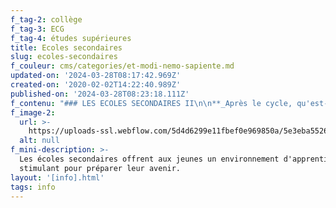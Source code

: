 ```yaml
---
f_tag-2: collège
f_tag-3: ECG
f_tag-4: études supérieures
title: Ecoles secondaires
slug: ecoles-secondaires
f_couleur: cms/categories/et-modi-nemo-sapiente.md
updated-on: '2024-03-28T08:17:42.969Z'
created-on: '2020-02-02T14:22:40.989Z'
published-on: '2024-03-28T08:23:18.111Z'
f_contenu: "### LES ECOLES SECONDAIRES II\n\n**_Après le cycle, qu'est-ce que peut faire le jeune ?_**\n\nSi le jeune a 15 ans révolus et qu'il a fini sa scolarité obligatoire, il n'est plus obligé de continuer l'école.\n\nMais s'il souhaite poursuivre sa formation, il peut s'inscrire dans une \"école secondaire II (deux)\".  \n‍\n\n**_1) L'Ecole de Commerce et de Culture Générale - ECCG_**\n\n*   Se trouve à Sierre\n*   Dure 3 ans\n*   2 options possibles: social ou santé\n\n**_Quels sont les avantages de cette école ?_**\n\n*   Elle permet de faire une école spécialisée dans le domaine santé-social.\n*   Elle permet de suivre une formation supérieure (HES) dans les domaines de la santé et du social.\n*   Elle permet d'entrer dans une haute école pédagogique (HEP).\n*   Elle permet d'entrer dans une école d'art**_‍_**\n\n**_Qu'est-ce qu'on peut faire comme métier après ?_**\n\nAprès l'école, on peut commencer une formation d'ergothérapeute, éducateur social, assistant social, animateur socioculturel, infirmier, psychomotricien,...  \n‍  \n**Adresse :** Ecole de commerce et de culture générale, Rue de la Monderèche 5, CP 340, 3960 Sierre\n\n**Téléphone :** 027 607 39 50  \n‍**E-mail :** [**eccgsierre@edu.vs.ch**](mailto:eccgsierre@edu.vs.ch)[**  \n‍**](mailto:eccg.sierre@eduvs.ch)**Site Internet :** [**www.eccgsierre.ch**](http://www.eccgsierre.ch/)\n\n‍\n\n**_2) L'Ecole de Commerce et de Culture Générale - ECCG_**\n\n*   Se trouve à Sierre\n*   Dure 3 ans\n*   Option commerciale\n*   Possibilité de faire en bilingue (français + allemand)\n\n**_Quels sont les avantages de cette école ?_**\n\n*   Elle permet de faire une maturité professionnelle commerciale.\n*   Elle permet de faire une formation supérieure (ES)\n*   Elle permet de faire une haute école de gestion (HEG)\n*   Elle permet de faire une haute école pédagogique (HEP)\n*   Possibilité de faire une maturité en plus, en faisant 47 semaines d'activités professionnelles en plus.\n\n‍**_Cette école vous amène vers des domaines tels que :_**\n\nl'économie, l'informatique, la gestion, le tourisme, l'hôtellerie,...\n\n**_Après l'Ecole de commerce, on peut faire des métiers dans :_**\n\nles banques, les assurances, l'administration, l'entreprise,...  \n‍\n\n**Adresse :** Ecole de Commerce et de Culture Générale, Rue de la Monderèche 5, CP 340, 3960 Sierre\n\n**Téléphone :** 027 607 39 50  \n**E-mail :** [**eccgsierre@edu.vs.ch**](mailto:eccgsierre@edu.vs.ch)  \n**Site Internet :** [**www.eccgsierre.ch**](http://www.eccgsierre.ch/)\n\n‍\n\n**_3) Le Collège_**\n\n*   Se trouve à Sion. Il y a aussi un collège à Brigue (en allemand) et à St-Maurice\n*   On y entre après la 2ème année du degré secondaire 1\n*   La formation dure 5 ans\n*   A la fin des 5 ans, on obtient un diplôme appelé \"maturité\"\n\n**_Quels sont les avantages de cette école ?_**\n\n*   Après le collège, on peut aller dans toutes les écoles\n*   Elle prépare l'entrée à l'Université\n\nSi besoin de plus d'informations, visitez les sites des collèges du Valais :  \n[**www.creusets.net**](http://www.creusets.net/)  \n[**www.lcplanta.ch**](http://www.lcplanta.ch/)[**www.lyca.ch**](http://www.lyca.ch/)[**www.spiritus.ch**](http://www.spiritus.ch/)\n\n‍\n\n### LES ETUDES SUPERIEURES\n\n![](https://uploads-ssl.webflow.com/5d4d6299e11fbef0e969850a/5dd55305ce02d6c498391a5d_HESSO.jpeg)\n\n#### Informations sur les HES et Ecoles spécialisées\n\n*   **HES-SO -** Haute école spécialisée de Suisse occidentale\n\nformations : les arts appliqués, la construction et l'environnement, l'économie et les services, l'informatique, les sciences de la vie, le tourisme, les technologies de l'information et de l'environnement, santé-social.\n\n[**www.hes-so.ch**](https://www.hevs.ch/fr/)\n\n*   **EDHEA -** Ecole de design et Haute école d'art du Valais\n\nformations : graphiste-MPA, MPA post CFC, propédeutique, matu spécialisée en arts visuels, bachelor en arts visuels, master en arts visuels.\n\n[**www.edhea.ch**](https://edhea.ch/)\n\n*   **HEP -** Haute école pédagogique\n\nformations : enseignement dans les classes enfantines et primaires.\n\n[**www.hepvs.ch**](http://www.hepvs.ch/)\n\n#### **Informations sur les universités et les écoles polytechniques fédérales** :\n\n[**www.unige.ch**](http://www.unige.ch/) \_ : \_Université de Genève\n\n[**www.unil.ch**](http://www.unil.ch/) \_ \_ \_ : \_Université de Lausanne\n\n[**www.unine.ch**](http://www.unine.ch/) \_ : \_Université Neuchâtel\n\n[**www.unisi.ch**](http://www.unisi.ch/) \_ \_ : \_Université du Tessin\n\n[**www.unibas.ch**](http://www.unibas.ch/) : \_Université de Bâle\n\n[**www.unibe.ch**](http://www.unibe.ch/) \_ : \_Université de Berne\n\n[**www.unisg.ch**](http://www.unisg.ch/) \_ : \_Université de St-Gall\n\n[**www.unilu.ch**](http://www.unilu.ch/) \_ \_: \_Université de Lucerne\n\n[**www.unizh.ch**](http://www.unizh.ch/) \_ : \_Université de Zurich\n\n[**www.epfl.ch**](http://www.epfl.ch/) \_ \_ \_: \_Ecole polytechnique fédérale de Lausanne\n\n[**www.ethz.ch**](http://www.ethz.ch/) \_ \_ : \_Ecole polytechnique fédérale Zurich\n\n‍\n\n### FORMATION POUR JEUNES DE LANGUE ETRANGERE\n\n![](https://uploads-ssl.webflow.com/5d4d6299e11fbef0e969850a/5dd553de6202ba9f731688fe_3_sprachkurs.jpeg)\n\nIl existe en Valais des formations pour des jeunes étrangers qui ne parlent pas français et qui ont entre 15 et 20 ans.\n\nLes buts de ces formations sont :\n\n*   accès à une formation professionnelle\n*   poursuite d'une formation scolaire\n*   intégration dans le monde du travail\n\nCes formations proposent des cours intensifs de français ainsi que des cours d'informatique, de mathématiques, de dessin technique,...\n\n**Lieux des cours :** Sion ou Martigny (en fonction des options de formation et des disponibilités).\n\n**Durée :** 1 année scolaire avec possibilité d'accueil en cours d'année en fonction des places disponibles.\n\n**Début des cours :** septembre.\n\n**Fin des cours :** fin juin de l'année suivante.\n\n**Conditions d'admission :**\n\n*   avoir un permis de séjour,\n*   ne pas être allé à l'école en Suisse,\n*   être âgé de 15 à 20 ans,\n*   s'inscrire avant le 16 août pour débuter les cours en septembre (nombre maximum d'élèves : 15 par classe)\n\n**Informations et inscriptions :**\n\n*   Ecole professionnelle artisanale et service communautaire, Section SCAI\n\nService communautaire : Avenue Maurice-Troillet 260, 1951 Sion / **Téléphone 027 606 77 40**  \nArtisanat : Rue de Grimisuat 8, 1920 Martigny / **Téléphone 027 606 07 00**\n\n**Chef de section :** Jonathan Corbillon  \n**Téléphone :** 027 606 07 03  \n**E-mail :** [**scai@epasc.ch**](mailto:scai@epasc.ch)  \n**Site Internet :** [**www.epasc.ch**](https://www.epasc.ch/fr/section-scai-ex-caspo-42.html)  \n‍\n\n*   Centre d'information et d'orientation\n\n**Adresse :** Route de la Bonne-Eau 18, 3960 Sierre  \n**Téléphone :** 027 606 95 40"
f_image-2:
  url: >-
    https://uploads-ssl.webflow.com/5d4d6299e11fbef0e969850a/5e3eba552693963166bb76fe_%C3%A9coles%20secondaires.jpg
  alt: null
f_mini-description: >-
  Les écoles secondaires offrent aux jeunes un environnement d'apprentissage
  stimulant pour préparer leur avenir.
layout: '[info].html'
tags: info
---
```



